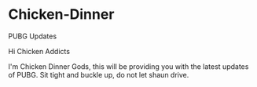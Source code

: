 # Chicken-Dinner
PUBG Updates

Hi Chicken Addicts

I'm Chicken Dinner Gods, this will be providing you with the latest updates of PUBG. Sit tight and buckle up, do not let shaun drive.
